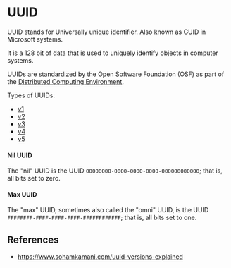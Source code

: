 # UUID

UUID stands for Universally unique identifier. Also known as GUID in Microsoft systems.

It is a 128 bit of data that is used to uniquely identify objects in computer systems.

UUIDs are standardized by the Open Software Foundation (OSF) as part of the [Distributed Computing Environment](https://www.wikiwand.com/en/articles/Distributed_Computing_Environment "Distributed Computing Environment").

Types of UUIDs:

- [v1](/uuid/v1)
- [v2](/uuid/v2)
- [v3](/uuid/v3)
- [v4](/uuid/v4)
- [v5](/uuid/v5)

#### Nil UUID

The "nil" UUID is the UUID `00000000-0000-0000-0000-000000000000`; that is, all bits set to zero.[](https://www.wikiwand.com/en/articles/Universally_unique_identifier#cite_note-RFC_9562-1)

#### Max UUID

The "max" UUID, sometimes also called the "omni" UUID, is the UUID `FFFFFFFF-FFFF-FFFF-FFFF-FFFFFFFFFFFF`; that is, all bits set to one.[](https://www.wikiwand.com/en/articles/Universally_unique_identifier#cite_note-RFC_9562-1)

## References

- https://www.sohamkamani.com/uuid-versions-explained
